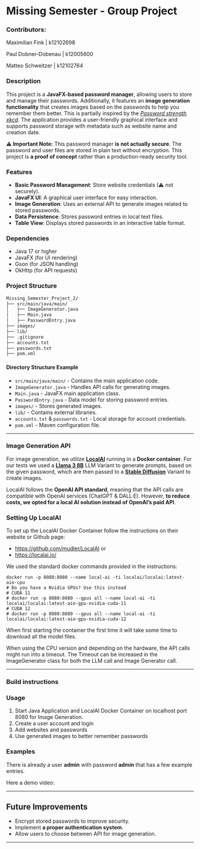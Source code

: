 # Missing Semester - Group Project

### Contributors:
Maximilian Fink | k12102698

Paul Dobner-Dobenau | k12005600

Matteo Schweitzer | k12102764

### Description

This project is a **JavaFX-based password manager**, allowing users to store and manage their passwords. 
Additionally, it features an **image generation functionality** that creates images based on the passwords to help you remember them better.
This is partially inspired by the [*Password strength xkcd*](https://xkcd.com/936/).
The application provides a user-friendly graphical interface and supports password storage with metadata such as website name and creation date.

**⚠ Important Note:** This password manager **is not actually secure**. The password and user files are stored in plain text without encryption. This project is **a proof of concept** rather than a production-ready security tool.

### Features
- **Basic Password Management**: Store website credentials (⚠ not securely).
- **JavaFX UI**: A graphical user interface for easy interaction.
- **Image Generation**: Uses an external API to generate images related to stored passwords.
- **Data Persistence**: Stores password entries in local text files.
- **Table View**: Displays stored passwords in an interactive table format.

### Dependencies
- Java 17 or higher
- JavaFX (for UI rendering)
- Gson (for JSON handling)
- OkHttp (for API requests)

### Project Structure
```bash
Missing_Semester_Project_2/
├── src/main/java/main/
│   ├── ImageGenerator.java
│   ├── Main.java
│   ├── PasswordEntry.java
├── images/
├── lib/
├── .gitignore
├── accounts.txt
├── passwords.txt
├── pom.xml
```
#### Directory Structure Example
- `src/main/java/main/` - Contains the main application code.
- `ImageGenerator.java` - Handles API calls for generating images.
- `Main.java` - JavaFX main application class.
- `PasswordEntry.java` - Data model for storing password entries.
- `images/` - Stores generated images.
- `lib/` - Contains external libraries.
- `accounts.txt` & `passwords.txt` - Local storage for account credentials.
- `pom.xml` - Maven configuration file.


---

### Image Generation API
For image generation, we utilize **[LocalAI](https://localai.io/)** running in a **Docker container**.
For our tests we used a **[Llama 3 8B](https://huggingface.co/NousResearch/Hermes-2-Pro-Llama-3-8B-GGUF)** LLM Variant to generate prompts,
based on the given password, which are then passed to a **[Stable Diffusion](https://huggingface.co/Lykon/DreamShaper)** Variant to create images.

LocalAI follows the **OpenAI API standard**, meaning that the API calls are compatible with OpenAI services (ChatGPT & DALL·E).
However, **to reduce costs, we opted for a local AI solution instead of OpenAI’s paid API**.

### Setting Up LocalAI

To set up the LocalAI Docker Container follow the instructions on their website or Github page:

- https://github.com/mudler/LocalAI or
- https://localai.io/

We used the standard docker commands provided in the instructions: 

```
docker run -p 8080:8080 --name local-ai -ti localai/localai:latest-aio-cpu
# Do you have a Nvidia GPUs? Use this instead
# CUDA 11
# docker run -p 8080:8080 --gpus all --name local-ai -ti localai/localai:latest-aio-gpu-nvidia-cuda-11
# CUDA 12
# docker run -p 8080:8080 --gpus all --name local-ai -ti localai/localai:latest-aio-gpu-nvidia-cuda-12
```

When first starting the container the first time it will take some time to download all the model files.

When using the CPU version and depending on the hardware, the API calls might run into a timeout. 
The Timeout can be increased in the ImageGenerator class for both the LLM call and Image Generator call.

---
### Build instructions



### Usage

1.  Start Java Application and LocalAI Docker Container on localhost port 8080 for Image Generation.
2. Create a user account and login
3. Add websites and passwords
4. Use generated images to better remember passwords


### Examples

There is already a user **admin** with password **admin** that has a few example entries.

Here a demo video:



---

## Future Improvements
- Encrypt stored passwords to improve security.  
- Implement **a proper authentication system**.  
- Allow users to choose between API for image generation.

---